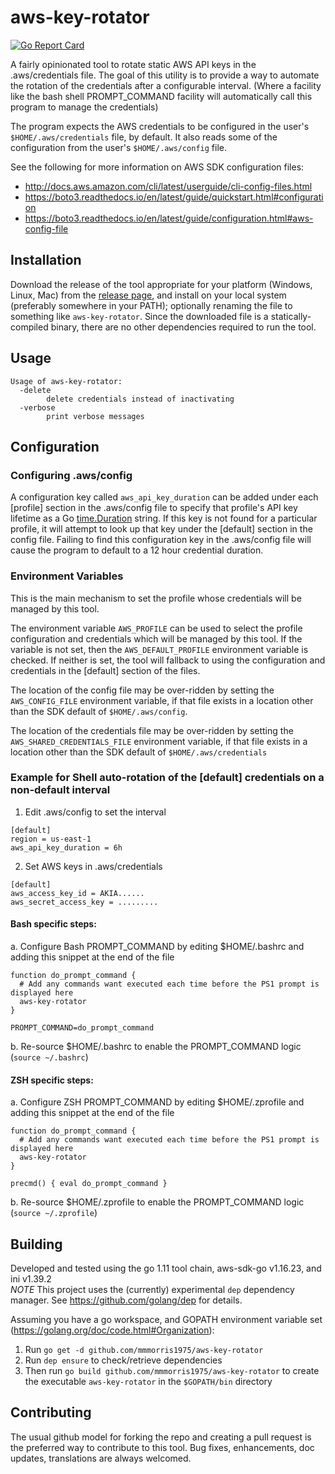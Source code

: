 # aws-key-rotator
[![Go Report Card](https://goreportcard.com/badge/github.com/mmmorris1975/aws-key-rotator)](https://goreportcard.com/report/github.com/mmmorris1975/aws-key-rotator)

A fairly opinionated tool to rotate static AWS API keys in the .aws/credentials file.  The goal of this
utility is to provide a way to automate the rotation of the credentials after a configurable interval.
(Where a facility like the bash shell PROMPT_COMMAND facility will automatically call this program to
manage the credentials)

The program expects the AWS credentials to be configured in the user's `$HOME/.aws/credentials` file, by
default. It also reads some of the configuration from the user's `$HOME/.aws/config` file.

See the following for more information on AWS SDK configuration files:

- http://docs.aws.amazon.com/cli/latest/userguide/cli-config-files.html
- https://boto3.readthedocs.io/en/latest/guide/quickstart.html#configuration
- https://boto3.readthedocs.io/en/latest/guide/configuration.html#aws-config-file

## Installation

Download the release of the tool appropriate for your platform (Windows, Linux, Mac) from the [release page](https://github.com/mmmorris1975/aws-key-rotator/releases),
and install on your local system (preferably somewhere in your PATH); optionally renaming the file to something like `aws-key-rotator`.
Since the downloaded file is a statically-compiled binary, there are no other dependencies required to run the tool.

## Usage

```text
Usage of aws-key-rotator:
  -delete
    	delete credentials instead of inactivating
  -verbose
    	print verbose messages
```

## Configuration

### Configuring .aws/config
A configuration key called `aws_api_key_duration` can be added under each [profile] section in the .aws/config file to specify
that profile's API key lifetime as a Go [time.Duration](https://golang.org/pkg/time/#ParseDuration) string.  If this key is not found
for a particular profile, it will attempt to look up that key under the [default] section in the config file.  Failing to find this
configuration key in the .aws/config file will cause the program to default to a 12 hour credential duration.

### Environment Variables
This is the main mechanism to set the profile whose credentials will be managed by this tool.

The environment variable `AWS_PROFILE` can be used to select the profile configuration and credentials which will be managed by this tool.
If the variable is not set, then the `AWS_DEFAULT_PROFILE` environment variable is checked.  If neither is set, the tool will fallback to
using the configuration and credentials in the [default] section of the files.

The location of the config file may be over-ridden by setting the `AWS_CONFIG_FILE` environment variable, if that file exists in a location
other than the SDK default of `$HOME/.aws/config`.

The location of the credentials file may be over-ridden by setting the `AWS_SHARED_CREDENTIALS_FILE` environment variable, if that file
exists in a location other than the SDK default of `$HOME/.aws/credentials`

### Example for Shell auto-rotation of the [default] credentials on a non-default interval
  1. Edit .aws/config to set the interval
```
[default]
region = us-east-1
aws_api_key_duration = 6h
```
  2. Set AWS keys in .aws/credentials
```
[default]
aws_access_key_id = AKIA......
aws_secret_access_key = .........
```

#### Bash specific steps:
   a. Configure Bash PROMPT_COMMAND by editing $HOME/.bashrc and adding this snippet at the end of the file
```
function do_prompt_command {
  # Add any commands want executed each time before the PS1 prompt is displayed here
  aws-key-rotator
}

PROMPT_COMMAND=do_prompt_command
```
   b. Re-source $HOME/.bashrc to enable the PROMPT_COMMAND logic (`source ~/.bashrc`)

#### ZSH specific steps:
   a. Configure ZSH PROMPT_COMMAND by editing $HOME/.zprofile and adding this snippet at the end of the file
```
function do_prompt_command {
  # Add any commands want executed each time before the PS1 prompt is displayed here
  aws-key-rotator
}

precmd() { eval do_prompt_command }
```
   b. Re-source $HOME/.zprofile to enable the PROMPT_COMMAND logic (`source ~/.zprofile`)

## Building

Developed and tested using the go 1.11 tool chain, aws-sdk-go v1.16.23, and ini v1.39.2  
*NOTE* This project uses the (currently) experimental `dep` dependency manager.  See https://github.com/golang/dep for details.

Assuming you have a go workspace, and GOPATH environment variable set (https://golang.org/doc/code.html#Organization):
  1. Run `go get -d github.com/mmmorris1975/aws-key-rotator`
  2. Run `dep ensure` to check/retrieve dependencies
  3. Then run `go build github.com/mmmorris1975/aws-key-rotator` to create the executable `aws-key-rotator` in the `$GOPATH/bin` directory

## Contributing

The usual github model for forking the repo and creating a pull request is the preferred way to
contribute to this tool.  Bug fixes, enhancements, doc updates, translations are always welcomed.
